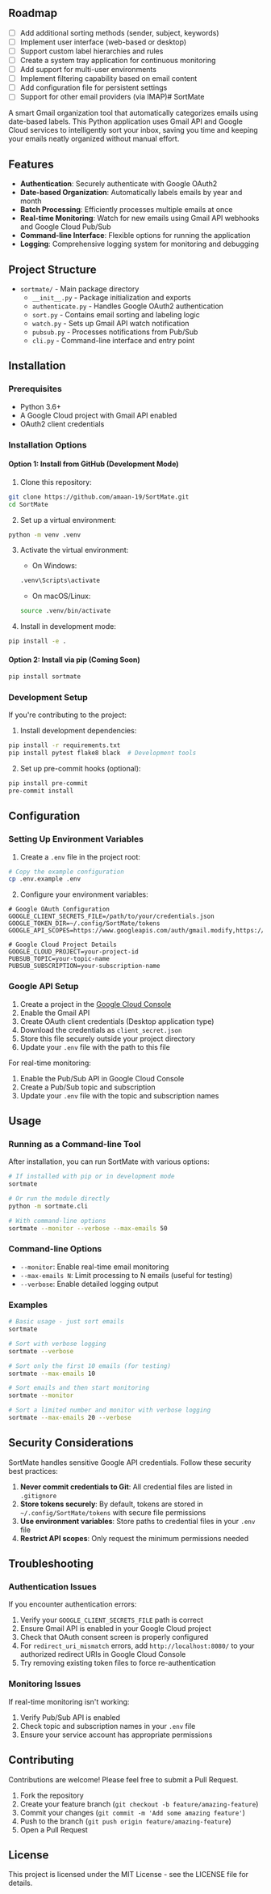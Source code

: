 ## Roadmap

- [ ] Add additional sorting methods (sender, subject, keywords)
- [ ] Implement user interface (web-based or desktop)
- [ ] Support custom label hierarchies and rules
- [ ] Create a system tray application for continuous monitoring
- [ ] Add support for multi-user environments
- [ ] Implement filtering capability based on email content
- [ ] Add configuration file for persistent settings
- [ ] Support for other email providers (via IMAP)# SortMate

A smart Gmail organization tool that automatically categorizes emails using date-based labels. This Python application uses Gmail API and Google Cloud services to intelligently sort your inbox, saving you time and keeping your emails neatly organized without manual effort.

## Features

- **Authentication**: Securely authenticate with Google OAuth2
- **Date-based Organization**: Automatically labels emails by year and month
- **Batch Processing**: Efficiently processes multiple emails at once
- **Real-time Monitoring**: Watch for new emails using Gmail API webhooks and Google Cloud Pub/Sub
- **Command-line Interface**: Flexible options for running the application
- **Logging**: Comprehensive logging system for monitoring and debugging

## Project Structure

- `sortmate/` - Main package directory
  - `__init__.py` - Package initialization and exports
  - `authenticate.py` - Handles Google OAuth2 authentication
  - `sort.py` - Contains email sorting and labeling logic
  - `watch.py` - Sets up Gmail API watch notification
  - `pubsub.py` - Processes notifications from Pub/Sub
  - `cli.py` - Command-line interface and entry point

## Installation

### Prerequisites

- Python 3.6+
- A Google Cloud project with Gmail API enabled
- OAuth2 client credentials

### Installation Options

#### Option 1: Install from GitHub (Development Mode)

1. Clone this repository:
```bash
git clone https://github.com/amaan-19/SortMate.git
cd SortMate
```

2. Set up a virtual environment:
```bash
python -m venv .venv
```

3. Activate the virtual environment:
   - On Windows:
   ```bash
   .venv\Scripts\activate
   ```
   - On macOS/Linux:
   ```bash
   source .venv/bin/activate
   ```

4. Install in development mode:
```bash
pip install -e .
```

#### Option 2: Install via pip (Coming Soon)

```bash
pip install sortmate
```

### Development Setup

If you're contributing to the project:

1. Install development dependencies:
```bash
pip install -r requirements.txt
pip install pytest flake8 black  # Development tools
```

2. Set up pre-commit hooks (optional):
```bash
pip install pre-commit
pre-commit install
```

## Configuration

### Setting Up Environment Variables

1. Create a `.env` file in the project root:
```bash
# Copy the example configuration
cp .env.example .env
```

2. Configure your environment variables:
```
# Google OAuth Configuration
GOOGLE_CLIENT_SECRETS_FILE=/path/to/your/credentials.json
GOOGLE_TOKEN_DIR=~/.config/SortMate/tokens
GOOGLE_API_SCOPES=https://www.googleapis.com/auth/gmail.modify,https://www.googleapis.com/auth/gmail.labels

# Google Cloud Project Details
GOOGLE_CLOUD_PROJECT=your-project-id
PUBSUB_TOPIC=your-topic-name
PUBSUB_SUBSCRIPTION=your-subscription-name
```

### Google API Setup

1. Create a project in the [Google Cloud Console](https://console.cloud.google.com/)
2. Enable the Gmail API
3. Create OAuth client credentials (Desktop application type)
4. Download the credentials as `client_secret.json`
5. Store this file securely outside your project directory
6. Update your `.env` file with the path to this file

For real-time monitoring:
1. Enable the Pub/Sub API in Google Cloud Console
2. Create a Pub/Sub topic and subscription
3. Update your `.env` file with the topic and subscription names

## Usage

### Running as a Command-line Tool

After installation, you can run SortMate with various options:

```bash
# If installed with pip or in development mode
sortmate

# Or run the module directly
python -m sortmate.cli

# With command-line options
sortmate --monitor --verbose --max-emails 50
```

### Command-line Options

- `--monitor`: Enable real-time email monitoring
- `--max-emails N`: Limit processing to N emails (useful for testing)
- `--verbose`: Enable detailed logging output

### Examples

```bash
# Basic usage - just sort emails
sortmate

# Sort with verbose logging
sortmate --verbose

# Sort only the first 10 emails (for testing)
sortmate --max-emails 10

# Sort emails and then start monitoring
sortmate --monitor

# Sort a limited number and monitor with verbose logging
sortmate --max-emails 20 --verbose
```

## Security Considerations

SortMate handles sensitive Google API credentials. Follow these security best practices:

1. **Never commit credentials to Git**: All credential files are listed in `.gitignore`
2. **Store tokens securely**: By default, tokens are stored in `~/.config/SortMate/tokens` with secure file permissions
3. **Use environment variables**: Store paths to credential files in your `.env` file
4. **Restrict API scopes**: Only request the minimum permissions needed

## Troubleshooting

### Authentication Issues

If you encounter authentication errors:

1. Verify your `GOOGLE_CLIENT_SECRETS_FILE` path is correct
2. Ensure Gmail API is enabled in your Google Cloud project
3. Check that OAuth consent screen is properly configured
4. For `redirect_uri_mismatch` errors, add `http://localhost:8080/` to your authorized redirect URIs in Google Cloud Console
5. Try removing existing token files to force re-authentication

### Monitoring Issues

If real-time monitoring isn't working:

1. Verify Pub/Sub API is enabled
2. Check topic and subscription names in your `.env` file
3. Ensure your service account has appropriate permissions

## Contributing

Contributions are welcome! Please feel free to submit a Pull Request.

1. Fork the repository
2. Create your feature branch (`git checkout -b feature/amazing-feature`)
3. Commit your changes (`git commit -m 'Add some amazing feature'`)
4. Push to the branch (`git push origin feature/amazing-feature`)
5. Open a Pull Request

## License

This project is licensed under the MIT License - see the LICENSE file for details.
